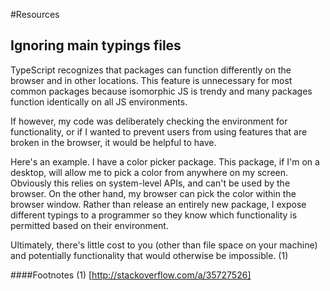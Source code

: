 #Resources

## Ignoring main typings files
TypeScript recognizes that packages can function differently on the browser and in other locations. This feature is unnecessary for most common packages because isomorphic JS is trendy and many packages function identically on all JS environments.

If however, my code was deliberately checking the environment for functionality, or if I wanted to prevent users from using features that are broken in the browser, it would be helpful to have.

Here's an example. I have a color picker package. This package, if I'm on a desktop, will allow me to pick a color from anywhere on my screen. Obviously this relies on system-level APIs, and can't be used by the browser. On the other hand, my browser can pick the color within the browser window. Rather than release an entirely new package, I expose different typings to a programmer so they know which functionality is permitted based on their environment.

Ultimately, there's little cost to you (other than file space on your machine) and potentially functionality that would otherwise be impossible. (1)





####Footnotes
(1) [http://stackoverflow.com/a/35727526]